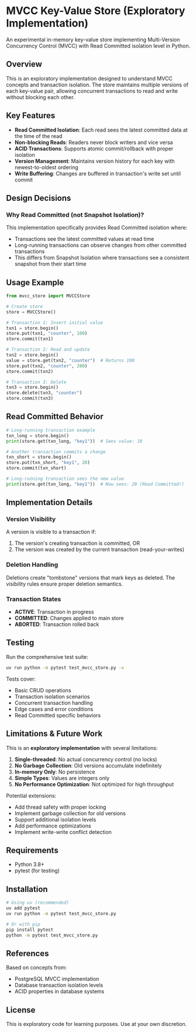 # MVCC Key-Value Store (Exploratory Implementation)

An experimental in-memory key-value store implementing Multi-Version Concurrency Control (MVCC) with Read Committed isolation level in Python.

## Overview

This is an exploratory implementation designed to understand MVCC concepts and transaction isolation. The store maintains multiple versions of each key-value pair, allowing concurrent transactions to read and write without blocking each other.

## Key Features

- **Read Committed Isolation**: Each read sees the latest committed data at the time of the read
- **Non-blocking Reads**: Readers never block writers and vice versa
- **ACID Transactions**: Supports atomic commit/rollback with proper isolation
- **Version Management**: Maintains version history for each key with newest-to-oldest ordering
- **Write Buffering**: Changes are buffered in transaction's write set until commit

## Design Decisions

### Why Read Committed (not Snapshot Isolation)?

This implementation specifically provides Read Committed isolation where:
- Transactions see the latest committed values at read time
- Long-running transactions can observe changes from other committed transactions
- This differs from Snapshot Isolation where transactions see a consistent snapshot from their start time

## Usage Example

```python
from mvcc_store import MVCCStore

# Create store
store = MVCCStore()

# Transaction 1: Insert initial value
txn1 = store.begin()
store.put(txn1, "counter", 100)
store.commit(txn1)

# Transaction 2: Read and update
txn2 = store.begin()
value = store.get(txn2, "counter")  # Returns 100
store.put(txn2, "counter", 200)
store.commit(txn2)

# Transaction 3: Delete
txn3 = store.begin()
store.delete(txn3, "counter")
store.commit(txn3)
```

## Read Committed Behavior

```python
# Long-running transaction example
txn_long = store.begin()
print(store.get(txn_long, "key1"))  # Sees value: 10

# Another transaction commits a change
txn_short = store.begin()
store.put(txn_short, "key1", 20)
store.commit(txn_short)

# Long-running transaction sees the new value
print(store.get(txn_long, "key1"))  # Now sees: 20 (Read Committed!)
```

## Implementation Details

### Version Visibility

A version is visible to a transaction if:
1. The version's creating transaction is committed, OR
2. The version was created by the current transaction (read-your-writes)

### Deletion Handling

Deletions create "tombstone" versions that mark keys as deleted. The visibility rules ensure proper deletion semantics.

### Transaction States

- **ACTIVE**: Transaction in progress
- **COMMITTED**: Changes applied to main store
- **ABORTED**: Transaction rolled back

## Testing

Run the comprehensive test suite:

```bash
uv run python -m pytest test_mvcc_store.py -v
```

Tests cover:
- Basic CRUD operations
- Transaction isolation scenarios
- Concurrent transaction handling
- Edge cases and error conditions
- Read Committed specific behaviors

## Limitations & Future Work

This is an **exploratory implementation** with several limitations:

1. **Single-threaded**: No actual concurrency control (no locks)
2. **No Garbage Collection**: Old versions accumulate indefinitely
3. **In-memory Only**: No persistence
4. **Simple Types**: Values are integers only
5. **No Performance Optimization**: Not optimized for high throughput

Potential extensions:
- Add thread safety with proper locking
- Implement garbage collection for old versions
- Support additional isolation levels
- Add performance optimizations
- Implement write-write conflict detection

## Requirements

- Python 3.8+
- pytest (for testing)

## Installation

```bash
# Using uv (recommended)
uv add pytest
uv run python -m pytest test_mvcc_store.py

# Or with pip
pip install pytest
python -m pytest test_mvcc_store.py
```

## References

Based on concepts from:
- PostgreSQL MVCC implementation
- Database transaction isolation levels
- ACID properties in database systems

## License

This is exploratory code for learning purposes. Use at your own discretion.